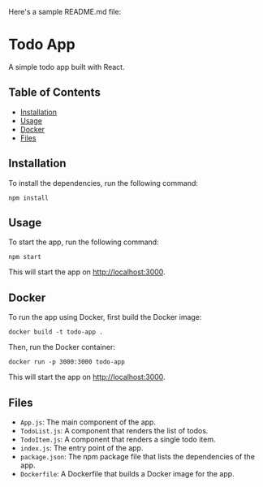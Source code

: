 Here's a sample README.md file:

# Todo App

A simple todo app built with React.

## Table of Contents

- [Installation](#installation)
- [Usage](#usage)
- [Docker](#docker)
- [Files](#files)

## Installation

To install the dependencies, run the following command:

```
npm install
```

## Usage

To start the app, run the following command:

```
npm start
```

This will start the app on [http://localhost:3000](http://localhost:3000).

## Docker

To run the app using Docker, first build the Docker image:

```
docker build -t todo-app .
```

Then, run the Docker container:

```
docker run -p 3000:3000 todo-app
```

This will start the app on [http://localhost:3000](http://localhost:3000).

## Files

- `App.js`: The main component of the app.
- `TodoList.js`: A component that renders the list of todos.
- `TodoItem.js`: A component that renders a single todo item.
- `index.js`: The entry point of the app.
- `package.json`: The npm package file that lists the dependencies of the app.
- `Dockerfile`: A Dockerfile that builds a Docker image for the app.